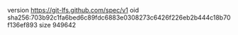 version https://git-lfs.github.com/spec/v1
oid sha256:703b92c1fa6bed6c89fdc6883e0308273c6426f226eb2b444c18b70f136ef893
size 949642
